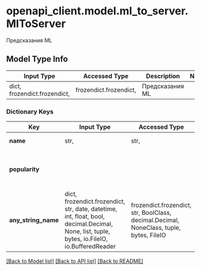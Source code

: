 # openapi_client.model.ml_to_server.MlToServer

Предсказания ML

## Model Type Info
Input Type | Accessed Type | Description | Notes
------------ | ------------- | ------------- | -------------
dict, frozendict.frozendict,  | frozendict.frozendict,  | Предсказания ML | 

### Dictionary Keys
Key | Input Type | Accessed Type | Description | Notes
------------ | ------------- | ------------- | ------------- | -------------
**name** | str,  | str,  | Имя объекта | [optional] 
**popularity** |  |  | Ожидаемое кол-во запросов в яндекс за месяц | [optional] 
**any_string_name** | dict, frozendict.frozendict, str, date, datetime, int, float, bool, decimal.Decimal, None, list, tuple, bytes, io.FileIO, io.BufferedReader | frozendict.frozendict, str, BoolClass, decimal.Decimal, NoneClass, tuple, bytes, FileIO | any string name can be used but the value must be the correct type | [optional]

[[Back to Model list]](../../README.md#documentation-for-models) [[Back to API list]](../../README.md#documentation-for-api-endpoints) [[Back to README]](../../README.md)

